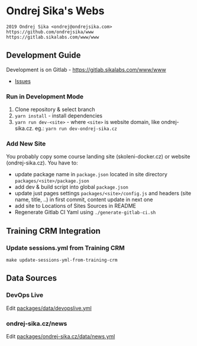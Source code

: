 # Ondrej Sika's Webs

    2019 Ondrej Sika <ondrej@ondrejsika.com>
    https://github.com/ondrejsika/www
    https://gitlab.sikalabs.com/www/www

## Development Guide

Development is on Gitlab - <https://gitlab.sikalabs.com/www/www>

- [Issues](https://gitlab.sikalabs.com/www/www/issues)

### Run in Development Mode

1. Clone repository & select branch
2. `yarn install` - install dependencies
3. `yarn run dev-<site>` - where `<site>` is website domain, like ondrej-sika.cz. eg.: `yarn run dev-ondrej-sika.cz`

### Add New Site

You probably copy some course landing site (skoleni-docker.cz) or website (ondrej-sika.cz). You have to:

- update package name in `package.json` located in site directory `packages/<site>/package.json`
- add dev & build script into global `package.json`
- update just pages settings `packages/<site>/config.js` and headers (site name, title, ..) in first commit, content update in next one
- add site to Locations of Sites Sources in README
- Regenerate Gitlab CI Yaml using `./generate-gitlab-ci.sh`

## Training CRM Integration

### Update sessions.yml from Training CRM

```
make update-sessions-yml-from-training-crm
```

## Data Sources

### DevOps Live

Edit [packages/data/devopslive.yml](https://gitlab.sikalabs.com/www/www/-/blob/master/packages/data/devopslive.yml)

### ondrej-sika.cz/news

Edit [packages/ondrej-sika.cz/data/news.yml](https://gitlab.sikalabs.com/www/www/-/blob/master/packages/ondrej-sika.cz/data/news.yml)
